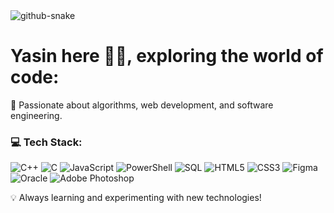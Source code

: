 <picture>
  <source media="(prefers-color-scheme: dark)" srcset="https://raw.githubusercontent.com/YOUR_GITHUB_USERNAME/YOUR_GITHUB_USERNAME/output/github-snake-dark.svg" />
  <source media="(prefers-color-scheme: light)" srcset="https://raw.githubusercontent.com/YOUR_GITHUB_USERNAME/YOUR_GITHUB_USERNAME/output/github-snake.svg" />
  <img alt="github-snake" src="https://raw.githubusercontent.com/YOUR_GITHUB_USERNAME/YOUR_GITHUB_USERNAME/output/github-snake.svg" />
</picture>

# Yasin here 👋🏼, exploring the world of code:
🚀 Passionate about algorithms, web development, and software engineering.

### 💻 Tech Stack:
![C++](https://img.shields.io/badge/C++-%2300599C.svg?style=for-the-badge&logo=c%2B%2B&logoColor=white) ![C](https://img.shields.io/badge/C-%2300599C.svg?style=for-the-badge&logo=c&logoColor=white) ![JavaScript](https://img.shields.io/badge/JavaScript-%23F7DF1E.svg?style=for-the-badge&logo=javascript&logoColor=black) ![PowerShell](https://img.shields.io/badge/PowerShell-%235391FE.svg?style=for-the-badge&logo=powershell&logoColor=white) ![SQL](https://img.shields.io/badge/SQL-%2300758F.svg?style=for-the-badge&logo=sql&logoColor=white) ![HTML5](https://img.shields.io/badge/html5-%23E34F26.svg?style=for-the-badge&logo=html5&logoColor=white) ![CSS3](https://img.shields.io/badge/css3-%231572B6.svg?style=for-the-badge&logo=css3&logoColor=white) ![Figma](https://img.shields.io/badge/Figma-%23F24E1E.svg?style=for-the-badge&logo=figma&logoColor=white) ![Oracle](https://img.shields.io/badge/Oracle-%23F80000.svg?style=for-the-badge&logo=oracle&logoColor=white) ![Adobe Photoshop](https://img.shields.io/badge/Adobe%20Photoshop-%2331A8FF.svg?style=for-the-badge&logo=adobe%20photoshop&logoColor=white)  

💡 Always learning and experimenting with new technologies!

